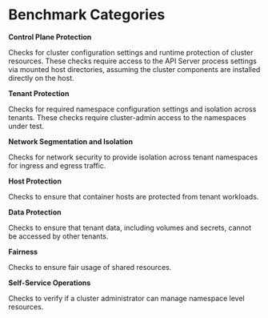 # Benchmark Categories

**Control Plane Protection**

Checks for cluster configuration settings and runtime protection of cluster resources. These checks require access to the API Server process settings via mounted host directories, assuming the cluster components are installed directly on the host. 


**Tenant Protection**

Checks for required namespace configuration settings and isolation across tenants. These checks require cluster-admin access to the namespaces under test.


**Network Segmentation and Isolation**

Checks for network security to provide isolation across tenant namespaces for ingress and egress traffic.


**Host Protection**

Checks to ensure that container hosts are protected from tenant workloads.


**Data Protection**

Checks to ensure that tenant data, including volumes and secrets, cannot be accessed by other tenants. 


**Fairness**

Checks to ensure fair usage of shared resources.


**Self-Service Operations**

Checks to verify if a cluster administrator can manage namespace level resources.
